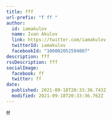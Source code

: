```yaml
---
title: fff
url-prefix: "f ff "
author:
  id: iamakulov
  name: Ivan Akulov
  link: https://twitter.com/iamakulov
  twitterId: iamakulov
  facebookId: "100002052594007"
description: fff
rssDescription: fff
socialImage:
  facebook: ff
  twitter: ff
date:
  published: 2021-09-18T20:33:36.743Z
  modified: 2021-09-18T20:33:36.762Z
---
```

ff